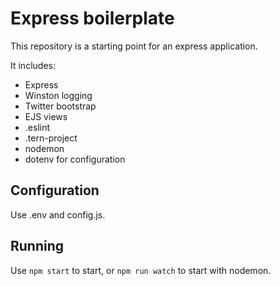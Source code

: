 # Express boilerplate

This repository is a starting point for an express application.

It includes:
* Express
* Winston logging
* Twitter bootstrap
* EJS views
* .eslint
* .tern-project
* nodemon
* dotenv for configuration

## Configuration

Use .env and config.js.

## Running

Use `npm start` to start, or `npm run watch` to start with nodemon.
